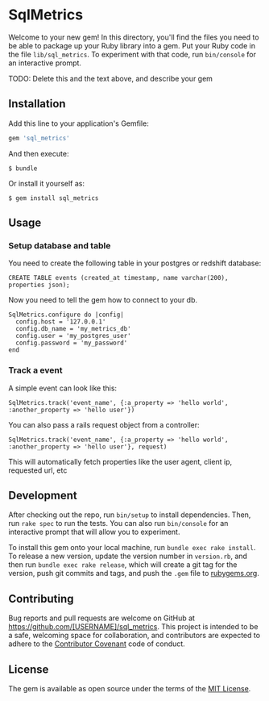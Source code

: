 # SqlMetrics

Welcome to your new gem! In this directory, you'll find the files you need to be able to package up your Ruby library into a gem. Put your Ruby code in the file `lib/sql_metrics`. To experiment with that code, run `bin/console` for an interactive prompt.

TODO: Delete this and the text above, and describe your gem

## Installation

Add this line to your application's Gemfile:

```ruby
gem 'sql_metrics'
```

And then execute:

    $ bundle

Or install it yourself as:

    $ gem install sql_metrics

## Usage

### Setup database and table

You need to create the following table in your postgres or redshift database:

    CREATE TABLE events (created_at timestamp, name varchar(200), properties json);

Now you need to tell the gem how to connect to your db.

    SqlMetrics.configure do |config|
      config.host = '127.0.0.1'
      config.db_name = 'my_metrics_db'
      config.user = 'my_postgres_user'
      config.password = 'my_password'
    end

### Track a event

A simple event can look like this:

    SqlMetrics.track('event_name', {:a_property => 'hello world', :another_property => 'hello user'})

You can also pass a rails request object from a controller:

    SqlMetrics.track('event_name', {:a_property => 'hello world', :another_property => 'hello user'}, request)

This will automatically fetch properties like the user agent, client ip, requested url, etc

## Development

After checking out the repo, run `bin/setup` to install dependencies. Then, run `rake spec` to run the tests. You can also run `bin/console` for an interactive prompt that will allow you to experiment.

To install this gem onto your local machine, run `bundle exec rake install`. To release a new version, update the version number in `version.rb`, and then run `bundle exec rake release`, which will create a git tag for the version, push git commits and tags, and push the `.gem` file to [rubygems.org](https://rubygems.org).

## Contributing

Bug reports and pull requests are welcome on GitHub at https://github.com/[USERNAME]/sql_metrics. This project is intended to be a safe, welcoming space for collaboration, and contributors are expected to adhere to the [Contributor Covenant](contributor-covenant.org) code of conduct.


## License

The gem is available as open source under the terms of the [MIT License](http://opensource.org/licenses/MIT).

